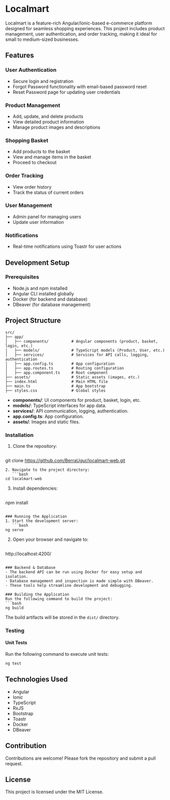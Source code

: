 # Localmart
Localmart is a feature-rich Angular/Ionic-based e-commerce platform designed for seamless shopping experiences. This project includes product management, user authentication, and order tracking, making it ideal for small to medium-sized businesses.

## Features

### User Authentication
- Secure login and registration
- Forgot Password functionality with email-based password reset
- Reset Password page for updating user credentials

### Product Management
- Add, update, and delete products
- View detailed product information
- Manage product images and descriptions

### Shopping Basket
- Add products to the basket
- View and manage items in the basket
- Proceed to checkout

### Order Tracking
- View order history
- Track the status of current orders

### User Management
- Admin panel for managing users
- Update user information

### Notifications
- Real-time notifications using Toastr for user actions

## Development Setup

### Prerequisites
- Node.js and npm installed
- Angular CLI installed globally
- Docker (for backend and database)
- DBeaver (for database management)

## Project Structure
```
src/
├── app/
│   ├── components/          # Angular components (product, basket, login, etc.)
│   ├── models/              # TypeScript models (Product, User, etc.)
│   ├── services/            # Services for API calls, logging, authentication
│   ├── app.config.ts        # App configuration
│   ├── app.routes.ts        # Routing configuration
│   ├── app.component.ts     # Root component
├── assets/                  # Static assets (images, etc.)
├── index.html               # Main HTML file
├── main.ts                  # App bootstrap
├── styles.css               # Global styles
```
- **components/**: UI components for product, basket, login, etc.
- **models/**: TypeScript interfaces for app data.
- **services/**: API communication, logging, authentication.
- **app.config.ts**: App configuration.
- **assets/**: Images and static files.

### Installation
1. Clone the repository:
   ```bash
git clone https://github.com/BerraUgur/localmart-web.git
```
2. Navigate to the project directory:
   ```bash
cd localmart-web
```
3. Install dependencies:
   ```bash
npm install
```

### Running the Application
1. Start the development server:
   ```bash
ng serve
```
2. Open your browser and navigate to:
   ```
http://localhost:4200/
```

### Backend & Database
- The backend API can be run using Docker for easy setup and isolation.
- Database management and inspection is made simple with DBeaver.
- These tools help streamline development and debugging.

### Building the Application
Run the following command to build the project:
```bash
ng build
```
The build artifacts will be stored in the `dist/` directory.

### Testing
#### Unit Tests
Run the following command to execute unit tests:
```bash
ng test
```

## Technologies Used
- Angular
- Ionic
- TypeScript
- RxJS
- Bootstrap
- Toastr
- Docker
- DBeaver

## Contribution
Contributions are welcome! Please fork the repository and submit a pull request.

## License
This project is licensed under the MIT License.